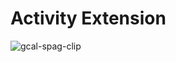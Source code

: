 # Activity Extension

![gcal-spag-clip](https://github.com/dylansnyk/gcal-scratchpad-extension/assets/94395157/23590190-ab96-44b9-abb2-cca0afed7b0f)
